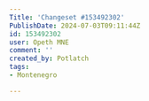 ```yaml
---
Title: 'Changeset #153492302'
PublishDate: 2024-07-03T09:11:44Z
id: 153492302
user: Opeth MNE
comment: ''
created_by: Potlatch
tags:
- Montenegro

---
```


